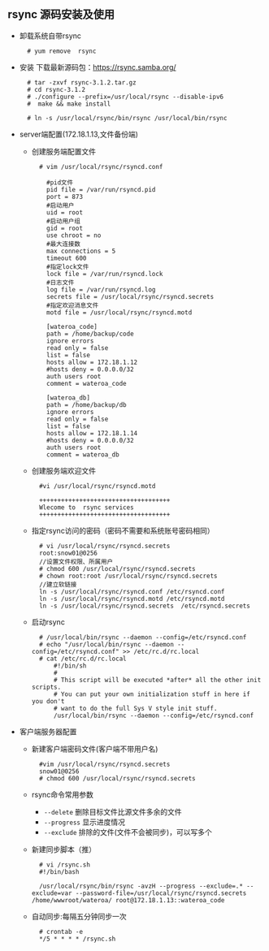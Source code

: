 ## rsync 源码安装及使用
- 卸载系统自带rsync

		# yum remove  rsync
- 安装
下载最新源码包：https://rsync.samba.org/

		# tar -zxvf rsync-3.1.2.tar.gz  
		# cd rsync-3.1.2  
	    # ./configure --prefix=/usr/local/rsync --disable-ipv6  
		#  make && make install  
  
		# ln -s /usr/local/rsync/bin/rsync /usr/local/bin/rsync  
  
  
- server端配置(172.18.1.13,文件备份端)  
	- 创建服务端配置文件
	
            # vim /usr/local/rsync/rsyncd.conf  

			  #pid文件
              pid file = /var/run/rsyncd.pid
              port = 873
              #启动用户
              uid = root
              #启动用户组
              gid = root
              use chroot = no
              #最大连接数
              max connections = 5
              timeout 600
              #指定lock文件
              lock file = /var/run/rsyncd.lock
              #日志文件
              log file = /var/run/rsyncd.log
              secrets file = /usr/local/rsync/rsyncd.secrets
              #指定欢迎消息文件
              motd file = /usr/local/rsync/rsyncd.motd

              [wateroa_code]
              path = /home/backup/code
              ignore errors
              read only = false
              list = false
              hosts allow = 172.18.1.12
              #hosts deny = 0.0.0.0/32
              auth users root
              comment = wateroa_code

              [wateroa_db]
              path = /home/backup/db
              ignore errors
              read only = false
              list = false
              hosts allow = 172.18.1.14
              #hosts deny = 0.0.0.0/32
              auth users root
              comment = wateroa_db
	- 创建服务端欢迎文件
	
            #vi /usr/local/rsync/rsyncd.motd  

            ++++++++++++++++++++++++++++++++++++  
            Wlecome to  rsync services         
            ++++++++++++++++++++++++++++++++++++  

	- 指定rsync访问的密码（密码不需要和系统账号密码相同） 
		  
            # vi /usr/local/rsync/rsyncd.secrets    
            root:snow01@0256  
  			//设置文件权限、所属用户
			# chmod 600 /usr/local/rsync/rsyncd.secrets  
		    # chown root:root /usr/local/rsync/rsyncd.secrets
            //建立软链接
        	ln -s /usr/local/rsync/rsyncd.conf /etc/rsyncd.conf  
			ln -s /usr/local/rsync/rsyncd.motd /etc/rsyncd.motd  
			ln -s /usr/local/rsync/rsyncd.secrets  /etc/rsyncd.secrets 
	- 启动rsync  
  
            # /usr/local/bin/rsync --daemon --config=/etc/rsyncd.conf
            # echo "/usr/local/bin/rsync --daemon --config=/etc/rsyncd.conf" >> /etc/rc.d/rc.local
            # cat /etc/rc.d/rc.local
                #!/bin/sh
                #  
                # This script will be executed *after* all the other init scripts.  
                # You can put your own initialization stuff in here if you don't  
                # want to do the full Sys V style init stuff.  
                /usr/local/bin/rsync --daemon --config=/etc/rsyncd.conf

- 客户端服务器配置
	- 新建客户端密码文件(客户端不带用户名)

            #vim /usr/local/rsync/rsyncd.secrets
            snow01@0256
            # chmod 600 /usr/local/rsync/rsyncd.secrets
	- rsync命令常用参数
		- `--delete` 删除目标文件比源文件多余的文件
		- `--progress` 显示进度情况
		- `--exclude` 排除的文件(文件不会被同步)，可以写多个

	- 新建同步脚本（推）

            # vi /rsync.sh
            #!/bin/bash

            /usr/local/rsync/bin/rsync -avzH --progress --exclude=.* --exclude=var --password-file=/usr/local/rsync/rsyncd.secrets /home/wwwroot/wateroa/ root@172.18.1.13::wateroa_code
            
	- 自动同步:每隔五分钟同步一次

            # crontab -e
            */5 * * * * /rsync.sh